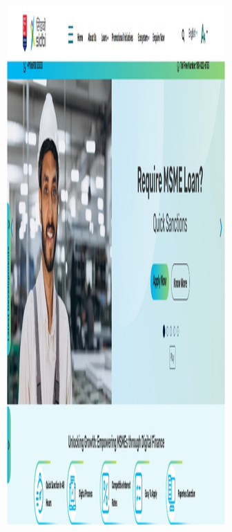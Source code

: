 <html lang="en-US">

<head>
    <meta charset="UTF-8">
    <meta name="viewport" content="width=device-width, initial-scale=1">
    <img src = "sibi screenshot.jpg"
    	width="auto" height="1200"
         alt = "SIDBI Bank" />

</head>

<!-- add your script here -->

<body></body>

</html>
